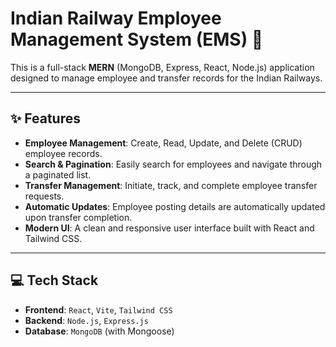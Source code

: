 # Indian Railway Employee Management System (EMS) 🚂

This is a full-stack **MERN** (MongoDB, Express, React, Node.js) application designed to manage employee and transfer records for the Indian Railways.

---

## ✨ Features

* **Employee Management**: Create, Read, Update, and Delete (CRUD) employee records.
* **Search & Pagination**: Easily search for employees and navigate through a paginated list.
* **Transfer Management**: Initiate, track, and complete employee transfer requests.
* **Automatic Updates**: Employee posting details are automatically updated upon transfer completion.
* **Modern UI**: A clean and responsive user interface built with React and Tailwind CSS.

---

## 💻 Tech Stack

* **Frontend**: `React`, `Vite`, `Tailwind CSS`
* **Backend**: `Node.js`, `Express.js`
* **Database**: `MongoDB` (with Mongoose)



